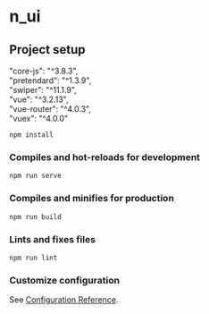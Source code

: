 # n_ui

## Project setup
"core-js": "^3.8.3",  
"pretendard": "^1.3.9",  
"swiper": "^11.1.9",  
"vue": "^3.2.13",  
"vue-router": "^4.0.3",  
"vuex": "^4.0.0"
```
npm install
```

### Compiles and hot-reloads for development
```
npm run serve
```

### Compiles and minifies for production
```
npm run build
```

### Lints and fixes files
```
npm run lint
```

### Customize configuration
See [Configuration Reference](https://cli.vuejs.org/config/).
